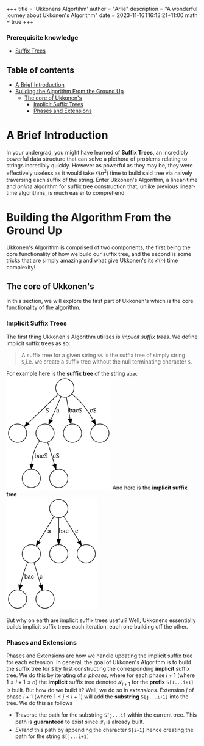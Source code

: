 +++
title = 'Ukkonens Algortihm'
author = "Arlie"
description = "A wonderful journey about Ukkonen's Algorithm"
date = 2023-11-16T16:13:21+11:00
math = true
+++
### Prerequisite knowledge
- [Suffix Trees](https://external.ink?to=/en.wikipedia.org/wiki/Suffix_tree)

## Table of contents
- [A Brief Introduction](#a-brief-introduction)
- [Building the Algorithm From the Ground Up](#building-the-algorithm-from-the-ground-up)
  - [The core of Ukkonen's](#the-core-of-ukkonens)
    - [Implicit Suffix Trees](#implicit-suffix-trees)
    - [Phases and Extensions](#phases-and-extensions)
# A Brief Introduction
In your undergrad, you might have learned of **Suffix Trees**, an incredibly powerful data structure that can solve a plethora of problems relating to strings incredibly quickly. However as powerful as they may be, they were effectively useless as it would take $\mathcal{O}(n^2)$ time to build said tree via naively traversing each suffix of the string. Enter Ukkonen's Algorithm, a linear-time and _online_ algorithm for suffix tree construction that, unlike previous linear-time algorithms, is much easier to comprehend.

# Building the Algorithm From the Ground Up
Ukkonen's Algorithm is comprised of two components, the first being the core functionality of how we build our suffix tree, and the second is some tricks that are simply amazing and what give Ukkonen's its $\mathcal{O}(n)$ time complexity!

## The core of Ukkonen's
In this section, we will explore the first part of Ukkonen's which is the core functionality of the algorithm.

### Implicit Suffix Trees
The first thing Ukkonen's Algorithm utilizes is *implicit suffix trees*. We define implicit suffix trees as so:
>A suffix tree for a given string `S$` is the suffix tree of simply string `S`,i.e. we create a suffix tree without the null terminating character `$`.

For example here is the **suffix tree** of the string `abac` \
![Suffix Tree of abac](images/suffix_tree_of_abac.png)
And here is the **implicit suffix tree** \
![Implicit Suffix Tree of abac](images/implicit_suffix_tree_of_abac.png)

But why on earth are implicit suffix trees useful? Well, Ukkonens essentially builds implicit suffix trees each iteration, each one building off the other.

### Phases and Extensions
Phases and Extensions are how we handle updating the implicit suffix tree for each extension. In general, the goal of Ukkonen's Algorithm is to build the suffix tree for `S` by first constructing the corresponding **implicit** suffix tree. We do this by iterating of $n$ *phases*, where for each phase $i+1$ (where $1 \leqslant i + 1 \leqslant n$) the **implicit** suffix tree denoted $\mathcal{I}_{i+1}$ for the **prefix** `S[1...i+1]` is built. But how do we build it? Well, we do so in *extensions*. Extension $j$ of phase $i+1$ (where $1 \leqslant j \leqslant i+1$) will add the **substring** `S[j...i+1]` into the tree. We do this as follows
- Traverse the path for the substring `S[j...i]` within the current tree. This path is **guaranteed** to exist since $\mathcal{I}_i$ is already built.
- *Extend* this path by appending the character `S[i+1]` hence creating the path for the string `S[j...i+1]`